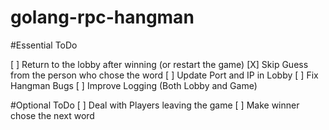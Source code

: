 # golang-rpc-hangman


#Essential ToDo


[ ] Return to the lobby after winning (or restart the game)
[X] Skip Guess from the person who chose the word
[ ] Update Port and IP in Lobby
[ ] Fix Hangman Bugs
[ ] Improve Logging (Both Lobby and Game)


#Optional ToDo
[ ] Deal with Players leaving the game
[ ] Make winner chose the next word
